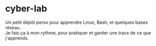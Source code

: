 # cyber-lab

Un petit dépôt perso pour apprendre Linux, Bash, et quelques bases réseau.  
Je fais ça à mon rythme, pour pratiquer et garder une trace de ce que j'apprends.
